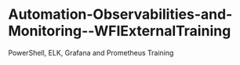 # Automation-Observabilities-and-Monitoring--WFIExternalTraining
PowerShell, ELK, Grafana and Prometheus Training
